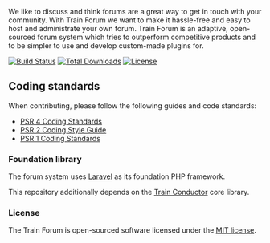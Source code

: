 We like to discuss and think forums are a great way to get in touch with your community. With Train Forum we want to make it hassle-free and easy to host and administrate your own forum. Train Forum is an adaptive, open-sourced forum system which tries to outperform competitive products and to be simpler to use and develop custom-made plugins for.

[![Build Status](https://img.shields.io/travis/trainforum/train.svg)](https://packagist.org/packages/trainforum/train)
[![Total Downloads](https://img.shields.io/github/downloads/trainforum/train/latest/total.svg)](https://packagist.org/packages/trainforum/train)
[![License](https://img.shields.io/github/license/trainforum/train.svg)](https://packagist.org/packages/trainforum/train)

## Coding standards

When contributing, please follow the following guides and code standards:

* [PSR 4 Coding Standards](https://github.com/php-fig/fig-standards/blob/master/accepted/PSR-4-autoloader.md)
* [PSR 2 Coding Style Guide](https://github.com/php-fig/fig-standards/blob/master/accepted/PSR-2-coding-style-guide.md)
* [PSR 1 Coding Standards](https://github.com/php-fig/fig-standards/blob/master/accepted/PSR-1-basic-coding-standard.md)

### Foundation library

The forum system uses [Laravel](http://laravel.com) as its foundation PHP framework.

This repository additionally depends on the [Train Conductor](https://github.com/trainforum/conductor) core library.

### License

The Train Forum is open-sourced software licensed under the [MIT license](http://opensource.org/licenses/MIT).